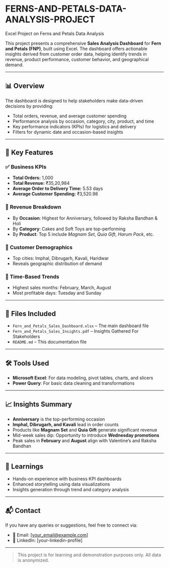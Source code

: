 # FERNS-AND-PETALS-DATA-ANALYSIS-PROJECT
Excel Project on Ferns and Petals Data Analysis

This project presents a comprehensive **Sales Analysis Dashboard** for **Fern and Petals (FNP)**, built using Excel. The dashboard offers actionable insights derived from customer order data, helping identify trends in revenue, product performance, customer behavior, and geographical demand.

---

## 📊 Overview

The dashboard is designed to help stakeholders make data-driven decisions by providing:

- Total orders, revenue, and average customer spending
- Performance analysis by occasion, category, city, product, and time
- Key performance indicators (KPIs) for logistics and delivery
- Filters for dynamic date and occasion-based insights

---

## 📌 Key Features

### ✅ **Business KPIs**
- **Total Orders:** 1,000  
- **Total Revenue:** ₹35,20,984  
- **Average Order to Delivery Time:** 5.53 days  
- **Average Customer Spending:** ₹3,520.98  

### 🧁 **Revenue Breakdown**
- By **Occasion**: Highest for Anniversary, followed by Raksha Bandhan & Holi  
- By **Category**: Cakes and Soft Toys are top-performing  
- By **Product**: Top 5 include *Magnam Set*, *Quia Gift*, *Harum Pack*, etc.  

### 🌆 **Customer Demographics**
- Top cities: Imphal, Dibrugarh, Kavali, Haridwar  
- Reveals geographic distribution of demand

### 📅 **Time-Based Trends**
- Highest sales months: February, March, August  
- Most profitable days: Tuesday and Sunday  

---

## 📂 Files Included

- `Fern_and_Petals_Sales_Dashboard.xlsx` – The main dashboard file  
- `Fern_and_Petals_Sales_Insights.pdf` – Insights Gathered For Stakeholders  
- `README.md` – This documentation file

---

## 🛠️ Tools Used

- **Microsoft Excel**: For data modeling, pivot tables, charts, and slicers  
- **Power Query**: For basic data cleaning and transformations  

---

## 📈 Insights Summary

- **Anniversary** is the top-performing occasion
- **Imphal, Dibrugarh, and Kavali** lead in order counts
- Products like **Magnam Set** and **Quia Gift** generate significant revenue
- Mid-week sales dip: Opportunity to introduce **Wednesday promotions**
- Peak sales in **February** and **August** align with Valentine’s and Raksha Bandhan

---

## 🧠 Learnings

- Hands-on experience with business KPI dashboards  
- Enhanced storytelling using data visualizations  
- Insights generation through trend and category analysis  

---

## 📬 Contact

If you have any queries or suggestions, feel free to connect via:

- 📧 Email: [your_email@example.com]  
- 💼 LinkedIn: [your-linkedin-profile]

---

> This project is for learning and demonstration purposes only. All data is anonymized.
